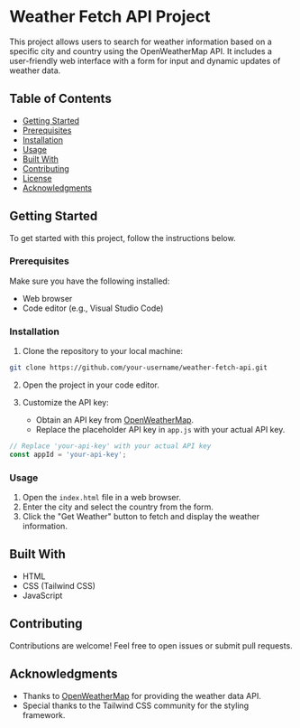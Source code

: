 # Weather Fetch API Project

This project allows users to search for weather information based on a specific city and country using the OpenWeatherMap API. It includes a user-friendly web interface with a form for input and dynamic updates of weather data.

## Table of Contents

- [Getting Started](#getting-started)
- [Prerequisites](#prerequisites)
- [Installation](#installation)
- [Usage](#usage)
- [Built With](#built-with)
- [Contributing](#contributing)
- [License](#license)
- [Acknowledgments](#acknowledgments)

## Getting Started

To get started with this project, follow the instructions below.

### Prerequisites

Make sure you have the following installed:

- Web browser
- Code editor (e.g., Visual Studio Code)

### Installation

1. Clone the repository to your local machine:

```bash
git clone https://github.com/your-username/weather-fetch-api.git
```

2. Open the project in your code editor.

3. Customize the API key:

   - Obtain an API key from [OpenWeatherMap](https://openweathermap.org/api).
   - Replace the placeholder API key in `app.js` with your actual API key.

```javascript
// Replace 'your-api-key' with your actual API key
const appId = 'your-api-key';
```

### Usage

1. Open the `index.html` file in a web browser.
2. Enter the city and select the country from the form.
3. Click the "Get Weather" button to fetch and display the weather information.

## Built With

- HTML
- CSS (Tailwind CSS)
- JavaScript

## Contributing

Contributions are welcome! Feel free to open issues or submit pull requests.

## Acknowledgments

- Thanks to [OpenWeatherMap](https://openweathermap.org/) for providing the weather data API.
- Special thanks to the Tailwind CSS community for the styling framework.